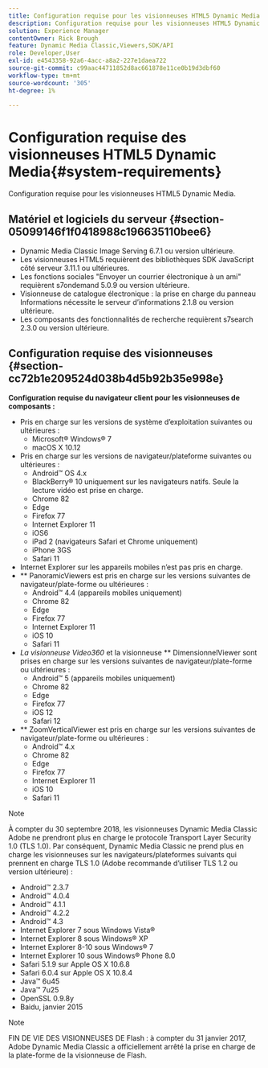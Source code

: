 ```yaml
---
title: Configuration requise pour les visionneuses HTML5 Dynamic Media
description: Configuration requise pour les visionneuses HTML5 Dynamic Media.
solution: Experience Manager
contentOwner: Rick Brough
feature: Dynamic Media Classic,Viewers,SDK/API
role: Developer,User
exl-id: e4543358-92a6-4acc-a8a2-227e1daea722
source-git-commit: c99aac44711852d8ac661878e11ce0b19d3dbf60
workflow-type: tm+mt
source-wordcount: '305'
ht-degree: 1%

---
```


# Configuration requise des visionneuses HTML5 Dynamic Media{#system-requirements}

Configuration requise pour les visionneuses HTML5 Dynamic Media.

<!-- Updated April 06, 2021 from https://wiki.corp.adobe.com/pages/viewpage.action?spaceKey=scene7qa&title=s7Viewers%2C+S7SDK%2C+S7OnDemand+Release+Notes - Contact is Sasha -->

## Matériel et logiciels du serveur {#section-05099146f1f0418988c196635110bee6}

* Dynamic Media Classic Image Serving 6.7.1 ou version ultérieure.
* Les visionneuses HTML5 requièrent des bibliothèques SDK JavaScript côté serveur 3.11.1 ou ultérieures.
* Les fonctions sociales &quot;Envoyer un courrier électronique à un ami&quot; requièrent s7ondemand 5.0.9 ou version ultérieure.
* Visionneuse de catalogue électronique : la prise en charge du panneau Informations nécessite le serveur d’informations 2.1.8 ou version ultérieure.
* Les composants des fonctionnalités de recherche requièrent s7search 2.3.0 ou version ultérieure.

## Configuration requise des visionneuses {#section-cc72b1e209524d038b4d5b92b35e998e}

**Configuration requise du navigateur client pour les visionneuses de composants :**

* Pris en charge sur les versions de système d’exploitation suivantes ou ultérieures :
   * Microsoft® Windows® 7
   * macOS X 10.12
* Pris en charge sur les versions de navigateur/plateforme suivantes ou ultérieures :
   * Android™ OS 4.x
   * BlackBerry® 10 uniquement sur les navigateurs natifs. Seule la lecture vidéo est prise en charge.
   * Chrome 82
   * Edge
   * Firefox 77
   * Internet Explorer 11
   * iOS6
   * iPad 2 (navigateurs Safari et Chrome uniquement)
   * iPhone 3GS
   * Safari 11
* Internet Explorer sur les appareils mobiles n’est pas pris en charge.
* ** PanoramicViewers est pris en charge sur les versions suivantes de navigateur/plate-forme ou ultérieures :
   * Android™ 4.4 (appareils mobiles uniquement)
   * Chrome 82
   * Edge
   * Firefox 77
   * Internet Explorer 11
   * iOS 10
   * Safari 11
* *La visionneuse Video360* et la visionneuse  ** DimensionnelViewer sont prises en charge sur les versions suivantes de navigateur/plate-forme ou ultérieures :
   * Android™ 5 (appareils mobiles uniquement)
   * Chrome 82
   * Edge
   * Firefox 77
   * iOS 12
   * Safari 12
* ** ZoomVerticalViewer est pris en charge sur les versions suivantes de navigateur/plate-forme ou ultérieures :
   * Android™ 4.x
   * Chrome 82
   * Edge
   * Firefox 77
   * Internet Explorer 11
   * iOS 10
   * Safari 11

>[!NOTE]
>
>À compter du 30 septembre 2018, les visionneuses Dynamic Media Classic Adobe ne prendront plus en charge le protocole Transport Layer Security 1.0 (TLS 1.0). Par conséquent, Dynamic Media Classic ne prend plus en charge les visionneuses sur les navigateurs/plateformes suivants qui prennent en charge TLS 1.0 (Adobe recommande d’utiliser TLS 1.2 ou version ultérieure) :
>
> * Android™ 2.3.7
> * Android™ 4.0.4
> * Android™ 4.1.1
> * Android™ 4.2.2
> * Android™ 4.3
> * Internet Explorer 7 sous Windows Vista®
> * Internet Explorer 8 sous Windows® XP
> * Internet Explorer 8-10 sous Windows® 7
> * Internet Explorer 10 sous Windows® Phone 8.0
> * Safari 5.1.9 sur Apple OS X 10.6.8
> * Safari 6.0.4 sur Apple OS X 10.8.4
> * Java™ 6u45
> * Java™ 7u25
> * OpenSSL 0.9.8y
> * Baidu, janvier 2015


>[!NOTE]
>
>FIN DE VIE DES VISIONNEUSES DE Flash : à compter du 31 janvier 2017, Adobe Dynamic Media Classic a officiellement arrêté la prise en charge de la plate-forme de la visionneuse de Flash.
